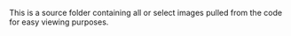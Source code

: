 This is a source folder containing all or select images pulled from the code for easy viewing purposes.
